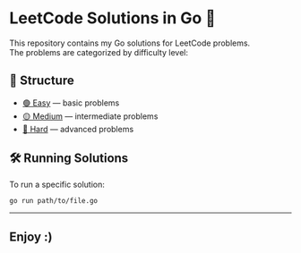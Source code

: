 # LeetCode Solutions in Go 🚀

This repository contains my Go solutions for LeetCode problems.  
The problems are categorized by difficulty level:

## 📂 Structure
- [🟢 Easy](Easy/) — basic problems
- [🟡 Medium](Medium/) — intermediate problems
- [🔴 Hard](Hard/) — advanced problems

## 🛠 Running Solutions
To run a specific solution:
```sh
go run path/to/file.go
```
---
## Enjoy :)
